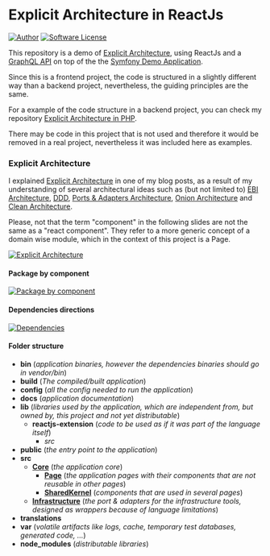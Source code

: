 # Explicit Architecture in ReactJs

[![Author][Author]](https://www.herbertograca.com)
[![Software License][License]](LICENSE)

This repository is a demo of [Explicit Architecture][1], using ReactJs and a [GraphQL API][18] on top of the 
the [Symfony Demo Application][2].

Since this is a frontend project, the code is structured in a slightly different way than a backend project, 
nevertheless, the guiding principles are the same.

For a example of the code structure in a backend project, you can check my repository [Explicit Architecture in PHP][18].

There may be code in this project that is not used and therefore it would be removed in a real project, nevertheless 
it was included here as examples.

### Explicit Architecture

I explained [Explicit Architecture][1] in one of my blog posts, as a result of my understanding of several architectural
 ideas such as (but not limited to) [EBI Architecture][11], [DDD][12], [Ports & Adapters Architecture][13], 
 [Onion Architecture][14] and [Clean Architecture][15].
 
Please, not that the term "component" in the following slides are not the same as a "react component". They refer to 
a more generic concept of a domain wise module, which in the context of this project is a Page.
 
[![Explicit Architecture](https://docs.google.com/drawings/d/e/2PACX-1vQ5ps72uaZcEJzwnJbPhzUfEeBbN6CJ04j7hl2i3K2HHatNcsoyG2tgX2vnrN5xxDKLp5Jm5bzzmZdv/pub?w=960&amp;h=657)][2]

#### Package by component

[![Package by component](https://docs.google.com/drawings/d/e/2PACX-1vQjEj4dKKUaQEUcNDq2UO58oIUu6pehqrE99q4gSRk0DY9KPIuhgG9Yg3qJGgW4ybrL5Ql8_Xo5z3yq/pub?w=960&h=720)][17]

#### Dependencies directions

[![Dependencies](https://docs.google.com/drawings/d/e/2PACX-1vQyv5xAx5hFJPhiK19AGl_2t256M0yKcDSliH8etojltE3tBlEnCndwfsUr1UsXvv5PKGVtrBHkQX3h/pub?w=913&amp;h=129)][16]

#### Folder structure

- **bin** (_application binaries, however the dependencies binaries should go in vendor/bin_)
- **build** (_The compiled/built application_)
- **config** (_all the config needed to run the application_)
- **docs** (_application documentation_)
- **lib** (_libraries used by the application, which are independent from, but owned by, this project and not yet distributable_)
    - **reactjs-extension**  (_code to be used as if it was part of the language itself_)
        - _src_
- **public** (_the entry point to the application_)
- **src**
    - **[Core][10]** (_the application core_)
        - **[Page][5]** (_the application pages with their components that are not reusable in other pages_)
        - **[SharedKernel][6]** (_components that are used in several pages_)
    - **[Infrastructure][9]** (_the port & adapters for the infrastructure tools, designed as wrappers because of language limitations_)
- **translations**
- **var** (_volatile artifacts like logs, cache, temporary test databases, generated code, ..._)
- **node_modules** (_distributable libraries_)

[1]: https://herbertograca.com/2017/11/16/explicit-architecture-01-ddd-hexagonal-onion-clean-cqrs-how-i-put-it-all-together/
[2]: https://docs.google.com/drawings/d/1E_hx5B4czRVFVhGJbrbPDlb_JFxJC8fYB86OMzZuAhg/edit?usp=sharing
[5]: http://ddd.fed.wiki.org/view/welcome-visitors/view/domain-driven-design/view/bounded-context
[6]: http://ddd.fed.wiki.org/view/welcome-visitors/view/domain-driven-design/view/shared-kernel
[7]: https://herbertograca.com/2017/11/16/explicit-architecture-01-ddd-hexagonal-onion-clean-cqrs-how-i-put-it-all-together/#primary-or-driving-adapters
[8]: https://herbertograca.com/2017/11/16/explicit-architecture-01-ddd-hexagonal-onion-clean-cqrs-how-i-put-it-all-together/#ports
[9]: https://herbertograca.com/2017/11/16/explicit-architecture-01-ddd-hexagonal-onion-clean-cqrs-how-i-put-it-all-together/#secondary-or-driving-adapters
[10]: https://herbertograca.com/2017/11/16/explicit-architecture-01-ddd-hexagonal-onion-clean-cqrs-how-i-put-it-all-together/#application-core-organisation
[11]: https://herbertograca.com/2017/08/24/ebi-architecture/
[12]: https://herbertograca.com/2017/09/07/domain-driven-design/
[13]: https://herbertograca.com/2017/09/14/ports-adapters-architecture/
[14]: https://herbertograca.com/2017/09/21/onion-architecture/
[15]: https://herbertograca.com/2017/09/28/clean-architecture-standing-on-the-shoulders-of-giants/
[16]: https://docs.google.com/drawings/d/1DGiP9qyBpRHPDPKRJoXdElw1DXwmJoR-88Qvtf6hBNA/edit?usp=sharing
[17]: https://docs.google.com/drawings/d/1QurViCcaZ4Eh1CgBvel9aK5RLBkw2TaOAnO-Lhu4pfw/edit?usp=sharing

[18]: https://github.com/hgraca/explicit-architecture-php

[Author]: http://img.shields.io/badge/author-@hgraca-blue.svg?style=flat-square
[License]: https://img.shields.io/badge/license-MIT-blue.svg?style=flat-square

